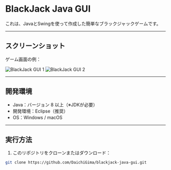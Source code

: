 # BlackJack Java GUI

これは、JavaとSwingを使って作成した簡単なブラックジャックゲームです。

---

## ️スクリーンショット

ゲーム画面の例：

![BlackJack GUI 1](src/blackjack_gui.png)
![BlackJack GUI 2](src/blackjack2_gui.png)

---

##  開発環境

- Java：バージョン 8 以上（※JDKが必要）
- 開発環境：Eclipse（推奨）
- OS：Windows / macOS

---

##  実行方法

1. このリポジトリをクローンまたはダウンロード：

```bash
git clone https://github.com/DaichiGima/blackjack-java-gui.git